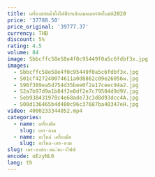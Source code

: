 ```yaml
---
title: เครื่องสกัดน้ำผึ้งไฟฟ้าเรเดียลมอเตอร์อัตโนมัติ2020
price: '37788.50'
price_original: '39777.37'
currency: THB
discount: 5%
rating: 4.5
volume: 84
image: Sbbcffc58e58e4f0c95449f0a5c6fdbf3x.jpg
images:
  - Sbbcffc58e58e4f0c95449f0a5c6fdbf3x.jpg
  - S01cf427240074611a0d8862c09e26056w.jpg
  - S96f389ea5d754d35bee0f2a17ceec94a2.jpg
  - S2a7b97d9a1b84f2e8df2e7c79584d9d9V.jpg
  - Seb938431978c4e68ade73c3d8d93dcc4A.jpg
  - S00d136465b4d480c96c37687ba40347eH.jpg
video: 4000233344052.mp4
categories:
  - name: เครื่องมือ
    slug: เคร-องม
  - name: อะไหล่ เครื่องมือ
    slug: อะไหล-เคร-องม
slug: เคร-องสก-ดน-ำผ-งไฟฟ
encode: oEzyNL6
lang: th
---
```

  